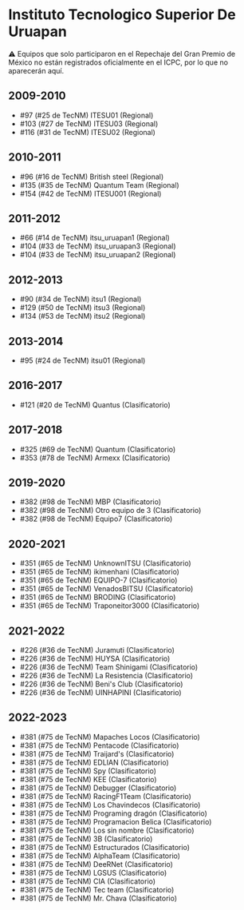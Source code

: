 # Instituto Tecnologico Superior De Uruapan

:warning: Equipos que solo participaron en el Repechaje del Gran Premio de México no están registrados oficialmente en el ICPC, por lo que no aparecerán aquí.

## 2009-2010

- #97 (#25 de TecNM) ITESU01 (Regional)
- #103 (#27 de TecNM) ITESU03 (Regional)
- #116 (#31 de TecNM) ITESU02 (Regional)

## 2010-2011

- #96 (#16 de TecNM) British steel (Regional)
- #135 (#35 de TecNM) Quantum Team (Regional)
- #154 (#42 de TecNM) ITESU001 (Regional)

## 2011-2012

- #66 (#14 de TecNM) itsu_uruapan1 (Regional)
- #104 (#33 de TecNM) itsu_uruapan3 (Regional)
- #104 (#33 de TecNM) itsu_uruapan2 (Regional)

## 2012-2013

- #90 (#34 de TecNM) itsu1 (Regional)
- #129 (#50 de TecNM) itsu3 (Regional)
- #134 (#53 de TecNM) itsu2 (Regional)

## 2013-2014

- #95 (#24 de TecNM) itsu01 (Regional)

## 2016-2017

- #121 (#20 de TecNM) Quantus (Clasificatorio)

## 2017-2018

- #325 (#69 de TecNM) Quantum (Clasificatorio)
- #353 (#78 de TecNM) Armexx (Clasificatorio)

## 2019-2020

- #382 (#98 de TecNM) MBP (Clasificatorio)
- #382 (#98 de TecNM) Otro equipo de 3 (Clasificatorio)
- #382 (#98 de TecNM) Equipo7 (Clasificatorio)

## 2020-2021

- #351 (#65 de TecNM) UnknownITSU (Clasificatorio)
- #351 (#65 de TecNM) ikimenhani (Clasificatorio)
- #351 (#65 de TecNM) EQUIPO-7 (Clasificatorio)
- #351 (#65 de TecNM) VenadosBITSU (Clasificatorio)
- #351 (#65 de TecNM) BRODING (Clasificatorio)
- #351 (#65 de TecNM) Traponeitor3000 (Clasificatorio)

## 2021-2022

- #226 (#36 de TecNM) Juramuti (Clasificatorio)
- #226 (#36 de TecNM) HUYSA (Clasificatorio)
- #226 (#36 de TecNM) Team Shinigami (Clasificatorio)
- #226 (#36 de TecNM) La Resistencia (Clasificatorio)
- #226 (#36 de TecNM) Beni's Club (Clasificatorio)
- #226 (#36 de TecNM) UINHAPINI (Clasificatorio)

## 2022-2023

- #381 (#75 de TecNM) Mapaches Locos (Clasificatorio)
- #381 (#75 de TecNM) Pentacode (Clasificatorio)
- #381 (#75 de TecNM) Traijard's (Clasificatorio)
- #381 (#75 de TecNM) EDLIAN (Clasificatorio)
- #381 (#75 de TecNM) Spy (Clasificatorio)
- #381 (#75 de TecNM) KEE (Clasificatorio)
- #381 (#75 de TecNM) Debugger (Clasificatorio)
- #381 (#75 de TecNM) RacingF1Team (Clasificatorio)
- #381 (#75 de TecNM) Los Chavindecos (Clasificatorio)
- #381 (#75 de TecNM) Programing dragón (Clasificatorio)
- #381 (#75 de TecNM) Programacion Belica (Clasificatorio)
- #381 (#75 de TecNM) Los sin nombre (Clasificatorio)
- #381 (#75 de TecNM) 3B (Clasificatorio)
- #381 (#75 de TecNM) Estructurados (Clasificatorio)
- #381 (#75 de TecNM) AlphaTeam (Clasificatorio)
- #381 (#75 de TecNM) DeeRNet (Clasificatorio)
- #381 (#75 de TecNM) LGSUS (Clasificatorio)
- #381 (#75 de TecNM) CIA (Clasificatorio)
- #381 (#75 de TecNM) Tec team (Clasificatorio)
- #381 (#75 de TecNM) Mr. Chava  (Clasificatorio)


